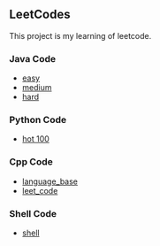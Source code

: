 LeetCodes
------------

This project is my learning of leetcode.

### Java Code

- [easy](/src/_java/easy/ReadMe.md)
- [medium](/src/_java/medium/ReadMe.md)
- [hard](/src/_java/hard/ReadMe.md)


### Python Code

- [hot 100](/src/_python/hot100/ReadMe.md)


### Cpp Code

- [language_base](/src/_cpp/language_base/ReadMe.md)
- [leet_code](/src/_cpp/leet_code/ReadMe.md)


### Shell Code

- [shell](/src/_shell/ReadMe.md)
